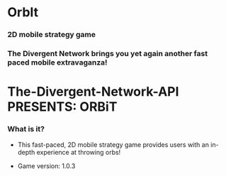# OrbIt
### 2D mobile strategy game

### The Divergent Network brings you yet again another fast paced mobile extravaganza!

# The-Divergent-Network-API PRESENTS: ORBiT

### What is it? ###

* This fast-paced, 2D mobile strategy game provides users with an in-depth experience at throwing orbs!  

* Game version: 1.0.3

